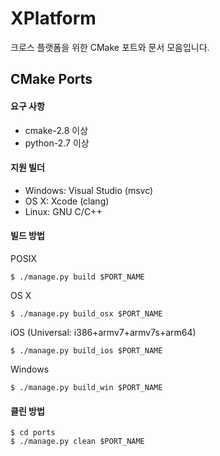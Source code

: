 XPlatform
=========

크로스 플랫폼을 위한 CMake 포트와 문서 모음입니다. 


CMake Ports
-----------

#### 요구 사항

* cmake-2.8 이상
* python-2.7 이상


#### 지원 빌더

* Windows: Visual Studio (msvc)
* OS X: Xcode (clang)
* Linux: GNU C/C++


#### 빌드 방법

POSIX 

    $ ./manage.py build $PORT_NAME

OS X

    $ ./manage.py build_osx $PORT_NAME

iOS (Universal: i386+armv7+armv7s+arm64)

    $ ./manage.py build_ios $PORT_NAME

Windows

    $ ./manage.py build_win $PORT_NAME


#### 클린 방법

    $ cd ports
    $ ./manage.py clean $PORT_NAME


